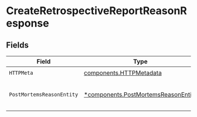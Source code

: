 # CreateRetrospectiveReportReasonResponse


## Fields

| Field                                                                                     | Type                                                                                      | Required                                                                                  | Description                                                                               |
| ----------------------------------------------------------------------------------------- | ----------------------------------------------------------------------------------------- | ----------------------------------------------------------------------------------------- | ----------------------------------------------------------------------------------------- |
| `HTTPMeta`                                                                                | [components.HTTPMetadata](../../models/components/httpmetadata.md)                        | :heavy_check_mark:                                                                        | N/A                                                                                       |
| `PostMortemsReasonEntity`                                                                 | [*components.PostMortemsReasonEntity](../../models/components/postmortemsreasonentity.md) | :heavy_minus_sign:                                                                        | Add a new contributing factor to an incident                                              |